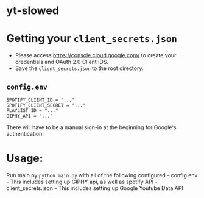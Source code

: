# yt-slowed

# Getting your `client_secrets.json`
- Please access https://console.cloud.google.com/ to create your credentials and OAuth 2.0 Client IDS.
- Save the `client_secrets.json` to the root directory.

## `config.env`
```
SPOTIFY_CLIENT_ID = "..."
SPOTIFY_CLIENT_SECRET = "..."
PLAYLIST_ID = "..."
GIPHY_API = "..."
```

There will have to be a manual sign-in at the beginning for Google's authentication.

# Usage:

Run main.py `python main.py` with all of the following configured
    - config.env
      - This includes setting up GIPHY api, as well as spotify API
    - client_secrets.json
      - This includes setting up Google Youtube Data API